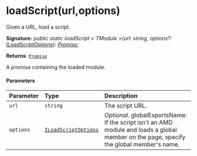 # loadScript(url,options)



Given a URL, load a script.

**Signature:** _public static loadScript < TModule >(url: string, options?: [ILoadScriptOptions](../../sp-loader/interface/iloadscriptoptions.md)): [Promise](../../web-apis/class/promise.md)<TModule>;_

**Returns**: [`Promise`](../../web-apis/class/promise.md)<TModule>



A promise containing the loaded module.

#### Parameters


| Parameter	   | Type    | Description |
|:-------------|:---------------|:------------|
| `url`    | `string` | The script URL. |
| `options`    | [`ILoadScriptOptions`](../../sp-loader/interface/iloadscriptoptions.md) | _Optional._ globalExportsName: If the script isn't an AMD module and loads a global member on the page, specify the global member's name. |


